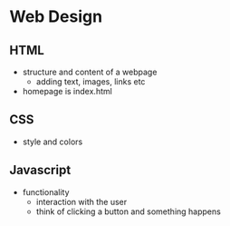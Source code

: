 # Web Design

## HTML

- structure and content of a webpage
  - adding text, images, links etc
- homepage is index.html

## CSS

- style and colors

## Javascript

- functionality
  - interaction with the user
  - think of clicking a button and something happens

